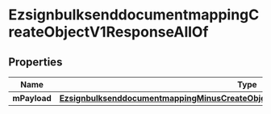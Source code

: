 
# EzsignbulksenddocumentmappingCreateObjectV1ResponseAllOf

## Properties
Name | Type | Description | Notes
------------ | ------------- | ------------- | -------------
**mPayload** | [**EzsignbulksenddocumentmappingMinusCreateObjectMinusV1MinusResponseMinusMPayload**](EzsignbulksenddocumentmappingMinusCreateObjectMinusV1MinusResponseMinusMPayload.md) |  | 



